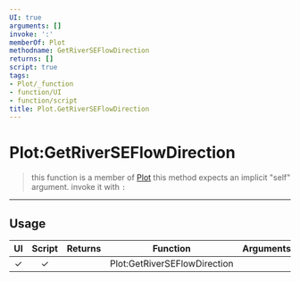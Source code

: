 ```yaml
---
UI: true
arguments: []
invoke: ':'
memberOf: Plot
methodname: GetRiverSEFlowDirection
returns: []
script: true
tags:
- Plot/_function
- function/UI
- function/script
title: Plot.GetRiverSEFlowDirection
---
```

# Plot:GetRiverSEFlowDirection
> this function is a member of [Plot](civ-6/lua/Plot.md)
> this method expects an implicit "self" argument. invoke it with `:`
-----
## Usage
|  UI | Script | Returns | Function | Arguments |
|:---:|:------:|-------:|:--------:|:---------|
|✓|✓||Plot:GetRiverSEFlowDirection||
